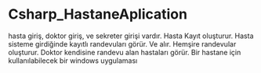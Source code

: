 # Csharp_HastaneAplication
hasta giriş, doktor giriş, ve sekreter girişi vardır.
Hasta Kayıt oluşturur. 
Hasta sisteme girdiğinde kayıtlı randevuları görür. Ve alır.
Hemşire randevular oluşturur.
Doktor kendisine randevu alan hastaları görür.
Bir hastane için kullanılabilecek bir windows uygulaması
